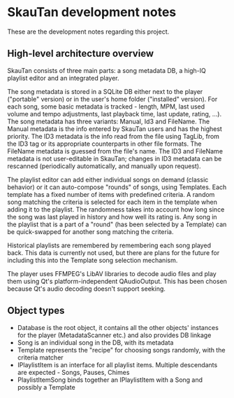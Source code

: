 # SkauTan development notes
These are the development notes regarding this project.

## High-level architecture overview
SkauTan consists of three main parts: a song metadata DB, a high-IQ playlist editor and an integrated player.

The song metadata is stored in a SQLite DB either next to the player ("portable" version) or in the user's home folder
("installed" version). For each song, some basic metadata is tracked - length, MPM, last used volume and tempo
adjustments, last playback time, last update, rating, ...).
The song metadata has three variants: Manual, Id3 and FileName. The Manual metadata is the info entered by SkauTan
users and has the highest priority. The ID3 metadata is the info read from the file using TagLib, from the ID3 tag or
its appropriate counterparts in other file formats. The FileName metadata is guessed from the file's name. The ID3 and
FileName metadata is not user-editable in SkauTan; changes in ID3 metadata can be rescanned (periodically
automatically, and manually upon request).

The playlist editor can add either individual songs on demand (classic behavior) or it can auto-compose "rounds" of
songs, using Templates. Each template has a fixed number of items with predefined criteria. A random song matching the
criteria is selected for each item in the template when adding it to the playlist. The randomness takes into account
how long since the song was last played in history and how well its rating is. Any song in the playlist that is a part
of a "round" (has been selected by a Template) can be quick-swapped for another song matching the criteria.

Historical playlists are remembered by remembering each song played back. This data is currently not used, but there
are plans for the future for including this into the Template song selection mechanism.

The player uses FFMPEG's LibAV libraries to decode audio files and play them using Qt's platform-independent
QAudioOutput. This has been chosen because Qt's audio decoding doesn't support seeking.

## Object types
 - Database is the root object, it contains all the other objects' instances for the player (MetadataScanner etc.)
and also provides DB linkage
 - Song is an individual song in the DB, with its metadata
 - Template represents the "recipe" for choosing songs randomly, with the criteria matcher
 - IPlaylistItem is an interface for all playlist items. Multiple descendants are expected - Songs, Pauses, Chimes
 - PlaylistItemSong binds together an IPlaylistItem with a Song and possibly a Template
